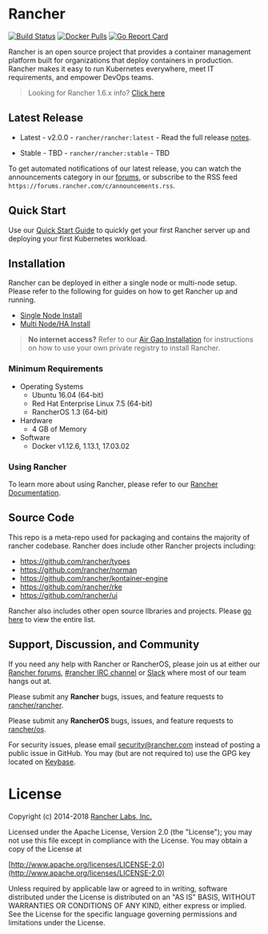 # Rancher

[![Build Status](https://drone8.rancher.io/api/badges/rancher/rancher/status.svg?branch=master)](https://drone8.rancher.io/rancher/rancher)
[![Docker Pulls](https://img.shields.io/docker/pulls/rancher/rancher.svg)](https://store.docker.com/community/images/rancher/rancher)
[![Go Report Card](https://goreportcard.com/badge/github.com/rancher/rancher)](https://goreportcard.com/report/github.com/rancher/rancher)

Rancher is an open source project that provides a container management platform built for organizations that deploy containers in production. Rancher makes it easy to run Kubernetes everywhere, meet IT requirements, and empower DevOps teams.

> Looking for Rancher 1.6.x info?  [Click here](https://github.com/rancher/rancher/blob/master/README_1_6.md)

## Latest Release

* Latest - v2.0.0 - `rancher/rancher:latest` - Read the full release [notes](https://github.com/rancher/rancher/releases/tag/v2.0.0).

* Stable - TBD - `rancher/rancher:stable` - TBD

To get automated notifications of our latest release, you can watch the announcements category in our [forums](http://forums.rancher.com/c/announcements), or subscribe to the RSS feed `https://forums.rancher.com/c/announcements.rss`.

## Quick Start
Use our [Quick Start Guide](https://rancher.com/docs/rancher/v2.x/en/quick-start-guide/) to quickly get your first Rancher server up and deploying your first Kubernetes workload.

## Installation
Rancher can be deployed in either a single node or multi-node setup.  Please refer to the following for guides on how to get Rancher up and running.

* [Single Node Install](https://rancher.com/docs/rancher/v2.x/en/installation/server-installation/single-node-install/)
* [Multi Node/HA Install](https://rancher.com/docs/rancher/v2.x/en/installation/server-installation/ha-server-install/)

> **No internet access?**  Refer to our [Air Gap Installation](https://rancher.com/docs/rancher/v2.x/en/installation/air-gap-installation/install-from-private-registry/) for instructions on how to use your own private registry to install Rancher.

### Minimum Requirements

* Operating Systems
  * Ubuntu 16.04 (64-bit)
  * Red Hat Enterprise Linux 7.5 (64-bit)
  * RancherOS 1.3 (64-bit)
* Hardware
  * 4 GB of Memory
* Software
  * Docker v1.12.6, 1.13.1, 17.03.02

### Using Rancher

To learn more about using Rancher, please refer to our [Rancher Documentation](https://rancher.com/docs/rancher/v2.x/en/).

## Source Code

This repo is a meta-repo used for packaging and contains the majority of rancher codebase.  Rancher does include other Rancher projects  including:
* https://github.com/rancher/types
* https://github.com/rancher/norman
* https://github.com/rancher/kontainer-engine
* https://github.com/rancher/rke
* https://github.com/rancher/ui

Rancher also includes other open source llbraries and projects.  Please [go here](https://github.com/rancher/rancher/blob/master/vendor.conf) to view the entire list.

## Support, Discussion, and Community
If you need any help with Rancher or RancherOS, please join us at either our [Rancher forums](http://forums.rancher.com/), [#rancher IRC channel](http://webchat.freenode.net/?channels=rancher) or [Slack](https://slack.rancher.io/) where most of our team hangs out at.

Please submit any **Rancher** bugs, issues, and feature requests to [rancher/rancher](//github.com/rancher/rancher/issues). 

Please submit any **RancherOS** bugs, issues, and feature requests to [rancher/os](//github.com/rancher/os/issues).

For security issues, please email security@rancher.com instead of posting a public issue in GitHub.  You may (but are not required to) use the GPG key located on [Keybase](https://keybase.io/rancher).

# License

Copyright (c) 2014-2018 [Rancher Labs, Inc.](http://rancher.com)

Licensed under the Apache License, Version 2.0 (the "License");
you may not use this file except in compliance with the License.
You may obtain a copy of the License at

[http://www.apache.org/licenses/LICENSE-2.0](http://www.apache.org/licenses/LICENSE-2.0)

Unless required by applicable law or agreed to in writing, software
distributed under the License is distributed on an "AS IS" BASIS,
WITHOUT WARRANTIES OR CONDITIONS OF ANY KIND, either express or implied.
See the License for the specific language governing permissions and
limitations under the License.
